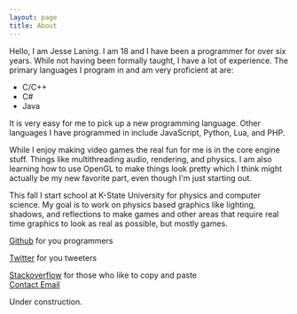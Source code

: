 ```yaml
---
layout: page
title: About
---
```


Hello, I am Jesse Laning. I am 18 and I have been a programmer for over six years. While not having been formally taught, I have a lot of experience. The primary languages I program in and am very proficient at are:

- C/C++
- C#
- Java

It is very easy for me to pick up a new programming language. Other languages I have programmed in include JavaScript, Python, Lua, and PHP.

While I enjoy making video games the real fun for me is in the core engine stuff. Things like multithreading audio, rendering, and physics. I am also learning how to use OpenGL to make things look pretty which I think might actually be my new favorite part, even though I'm just starting out.

This fall I start school at K-State University for physics and computer science. My goal is to work on physics based graphics like lighting, shadows, and reflections to make games and other areas that require real time graphics to look as real as possible, but mostly games.

[Github](https://github.com/jamolnng) for you programmers

[Twitter](https://twitter.com/jamolnng) for you tweeters

[Stackoverflow](http://stackoverflow.com/users/1561291/jamolnng) for those who like to copy and paste
<br/>
<a href="mailto:contact@jlaning.com">Contact Email</a>

Under construction.

